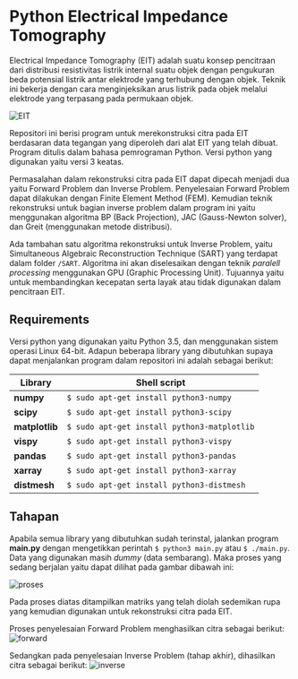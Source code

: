 # Python Electrical Impedance Tomography
Electrical Impedance Tomography (EIT) adalah  suatu konsep pencitraan dari distribusi resistivitas  listrik  internal  suatu objek  dengan  pengukuran  beda potensial  listrik  antar  elektrode yang  terhubung  dengan objek.  Teknik  ini  bekerja  dengan  cara  menginjeksikan  arus listrik  pada  objek  melalui elektrode yang terpasang pada permukaan objek.

![EIT](https://github.com/agungdwiprasetyo/EIT/raw/master/pic/chickentiss.jpeg)

Repositori ini berisi program untuk merekonstruksi citra pada EIT berdasaran data tegangan yang diperoleh dari alat EIT yang telah dibuat. Program ditulis dalam bahasa pemrograman Python. Versi python yang digunakan yaitu versi 3 keatas.

Permasalahan  dalam  rekonstruksi citra  pada  EIT  dapat  dipecah menjadi  dua  yaitu Forward  Problem dan Inverse Problem. Penyelesaian Forward Problem dapat dilakukan dengan Finite Element Method (FEM). Kemudian teknik rekonstruksi untuk bagian inverse problem dalam program ini yaitu menggunakan algoritma BP (Back Projection), JAC (Gauss-Newton solver), dan Greit (menggunakan metode distribusi).

Ada tambahan satu algoritma rekonstruksi untuk Inverse Problem, yaitu Simultaneous Algebraic Reconstruction Technique (SART) yang terdapat dalam folder ``` /SART ```. Algoritma ini akan diselesaikan dengan teknik *paralell processing* menggunakan GPU (Graphic Processing Unit). Tujuannya yaitu untuk membandingkan kecepatan serta layak atau tidak digunakan dalam pencitraan EIT.

## Requirements

Versi python yang digunakan yaitu Python 3.5, dan menggunakan sistem operasi Linux 64-bit. Adapun beberapa library yang dibutuhkan supaya dapat menjalankan program dalam repositori ini adalah sebagai berikut:

| Library  | Shell script |
| ---- | ---- |
| **numpy** | ```$ sudo apt-get install python3-numpy``` |
| **scipy** | ```$ sudo apt-get install python3-scipy``` |
| **matplotlib** | ```$ sudo apt-get install python3-matplotlib``` |
| **vispy** | ```$ sudo apt-get install python3-vispy``` |
| **pandas** | ```$ sudo apt-get install python3-pandas``` |
| **xarray** | ```$ sudo apt-get install python3-xarray``` |
| **distmesh** | ```$ sudo apt-get install python3-distmesh``` |


## Tahapan

Apabila semua library yang dibutuhkan sudah terinstal, jalankan program **main.py** dengan mengetikkan perintah ```$ python3 main.py``` atau ```$ ./main.py```. Data yang digunakan masih *dummy* (data sembarang). Maka proses yang sedang berjalan yaitu dapat dilihat pada gambar dibawah ini:

![proses](https://github.com/agungdwiprasetyo/EIT/raw/master/pic/proses.png)

Pada proses diatas ditampilkan matriks yang telah diolah sedemikan rupa yang kemudian digunakan untuk rekonstruksi citra pada EIT.

Proses penyelesaian Forward Problem menghasilkan citra sebagai berikut:
![forward](https://github.com/agungdwiprasetyo/EIT/raw/master/pic/forwardproblem.png)

Sedangkan pada penyelesaian Inverse Problem (tahap akhir), dihasilkan citra sebagai berikut:
![inverse](https://github.com/agungdwiprasetyo/EIT/raw/master/pic/inverseproblem.png)